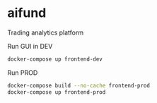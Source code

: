 # aifund

Trading analytics platform

Run GUI in DEV

```bash
docker-compose up frontend-dev
```

Run PROD

```bash
docker-compose build --no-cache frontend-prod
docker-compose up frontend-prod
```
